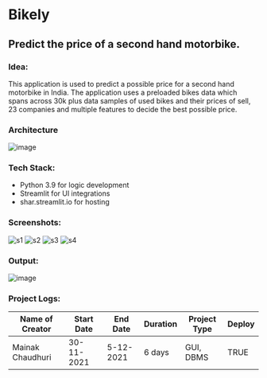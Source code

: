 # Bikely

## Predict the price of a second hand motorbike.

### Idea:
This application is used to predict a possible price for a second hand motorbike in India. The application uses a preloaded bikes data which spans across 30k plus data samples of used bikes and their prices of sell, 23 companies and multiple features to decide the best possible price. 

### Architecture
![image](https://user-images.githubusercontent.com/64016811/142728024-9970d51e-1095-4edf-a47c-5fd391bb4f02.png)


### Tech Stack:
- Python 3.9 for logic development
- Streamlit for UI integrations
- shar.streamlit.io for hosting

### Screenshots:
![s1](https://user-images.githubusercontent.com/64016811/142727696-6b0b81da-5cb2-4d11-b1cf-a20f484d6ca2.png)
![s2](https://user-images.githubusercontent.com/64016811/142727699-aae039da-075e-4aa5-9af1-22f71ce31759.png)
![s3](https://user-images.githubusercontent.com/64016811/142727701-6fa231d6-ea23-4de7-9587-808a86e5ec9f.png)
![s4](https://user-images.githubusercontent.com/64016811/142727706-e1fff9ac-33a8-407d-aeec-6c9c55216705.png)

### Output:
![image](https://user-images.githubusercontent.com/64016811/142728185-7bab36a6-8489-4320-a4ca-025cd7839e79.png)


### Project Logs: 
| Name of Creator | Start Date | End Date | Duration | Project Type | Deploy |
|-----------------|------------|----------|----------|--------------|--------|
| Mainak Chaudhuri | 30-11-2021 | 5-12-2021 | 6 days | GUI, DBMS | TRUE |
